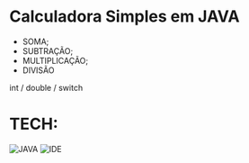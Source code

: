 # Calculadora Simples em JAVA
- SOMA;
- SUBTRAÇÃO;
- MULTIPLICAÇÃO;
- DIVISÃO

int / double / switch

# TECH:

![JAVA](https://i.ibb.co/Xkf17zS/java.png)
![IDE](https://i.ibb.co/Lznkv8t/Apache-Net-Beans-Logo-svg.png)

